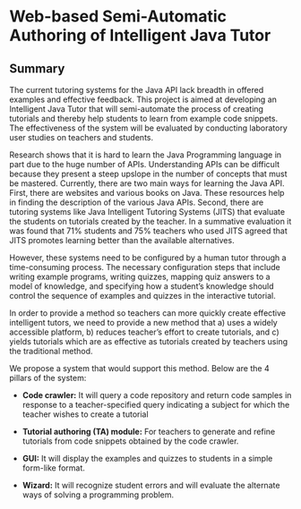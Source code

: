 # Web-based Semi-Automatic Authoring of Intelligent Java Tutor #

## Summary ##

The current tutoring systems for the Java API lack breadth  in offered examples and effective feedback. This project is aimed at developing an Intelligent Java Tutor  that will  semi-automate the process of creating tutorials and thereby  help students  to  learn from example code snippets. The effectiveness of the system will be evaluated by conducting laboratory user studies on teachers and students.

Research shows that it is  hard  to learn  the  Java Programming language in part due to the huge number of APIs.  Understanding APIs can be difficult because they present a steep upslope in the number of concepts that must be mastered. Currently, there are two main ways for learning the
Java API. First, there are websites and various books
on Java. These resources help in finding the description of  the various Java APIs. Second, there are tutoring systems like Java Intelligent Tutoring Systems (JITS) that evaluate the students on tutorials created by the teacher. In a summative evaluation it was found that 71% students and 75% teachers who used JITS agreed that JITS promotes learning better than the  available alternatives.

However, these systems need to be configured by a human tutor  through a  time-consuming  process. The necessary configuration steps that include writing example programs, writing quizzes, mapping quiz answers to a model of knowledge, and specifying how a student’s knowledge should control the sequence of examples and quizzes in the interactive tutorial.

In order to provide a method so teachers can more quickly create effective intelligent tutors, we need to provide a new method that a) uses a widely accessible platform, b) reduces teacher’s effort to create tutorials, and c) yields tutorials which are as effective as tutorials created by teachers using the traditional method.

We propose a system that would support this method. Below are the 4 pillars of the system:

  * **Code crawler:** It will query a code  repository and return code samples in response to a teacher-specified query indicating a subject for which the teacher wishes to create a tutorial

  * **Tutorial authoring (TA) module:** For teachers to generate and refine tutorials from code snippets obtained by the code crawler.

  * **GUI:** It will display the examples and quizzes to students in a simple form-like format.

  * **Wizard:** It will recognize student errors and will evaluate the alternate ways of solving a programming problem.